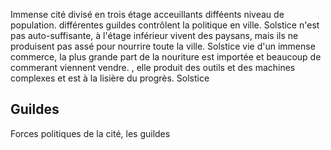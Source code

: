 Immense cité divisé en trois étage acceuillants difféents niveau de population. différentes guildes contrôlent la politique en ville. Solstice n'est pas auto-suffisante, à l'étage inférieur vivent des paysans, mais ils ne produisent pas assé pour nourrire toute la ville. Solstice vie d'un immense commerce, la plus grande part de la nouriture est importée et beaucoup de commerant viennent vendre.
, elle produit des outils et des machines complexes et est à la lisière du progrès. Solstice 

## Guildes
Forces politiques de la cité, les guildes 